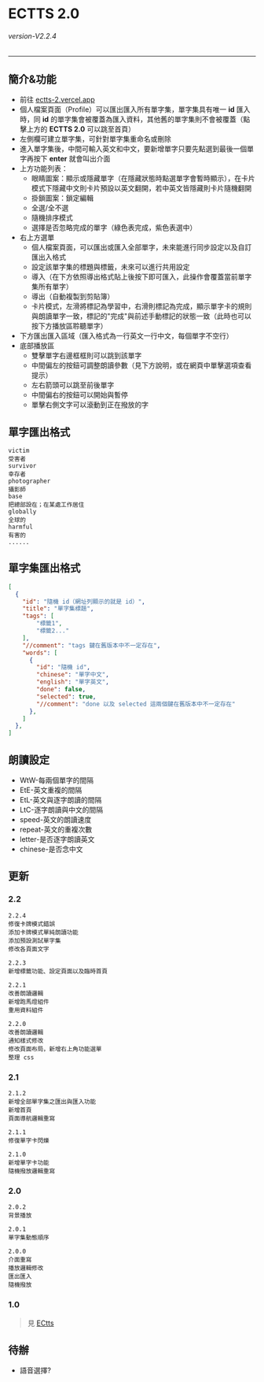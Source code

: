 # ECTTS 2.0
###### *version-V2.2.4* 
---
## 簡介&功能
- 前往 [ectts-2.vercel.app](https：//ectts-2.vercel.app/)
- 個人檔案頁面（Profile）可以匯出匯入所有單字集，單字集具有唯一 **id** 匯入時，同 **id** 的單字集會被覆蓋為匯入資料，其他舊的單字集則不會被覆蓋（點擊上方的 **ECTTS 2.0** 可以跳至首頁）
- 左側欄可建立單字集，可針對單字集重命名或刪除
- 進入單字集後，中間可輸入英文和中文，要新增單字只要先點選到最後一個單字再按下 **enter** 就會叫出介面
- 上方功能列表：
  - 眼睛圖案：顯示或隱藏單字（在隱藏狀態時點選單字會暫時顯示），在卡片模式下隱藏中文則卡片預設以英文翻開，若中英文皆隱藏則卡片隨機翻開
  - 掛鎖圖案：鎖定編輯
  - 全選/全不選
  - 隨機排序模式
  - 選擇是否忽略完成的單字（綠色表完成，紫色表選中）
- 右上方選單
  - 個人檔案頁面，可以匯出或匯入全部單字，未來能進行同步設定以及自訂匯出入格式
  - 設定該單字集的標題與標籤，未來可以進行共用設定
  - 導入（在下方依照導出格式貼上後按下即可匯入，此操作會覆蓋當前單字集所有單字）
  - 導出（自動複製到剪貼簿）
  - 卡片模式，左滑將標記為學習中，右滑則標記為完成，顯示單字卡的規則與朗讀單字一致，標記的"完成"與前述手動標記的狀態一致（此時也可以按下方播放區聆聽單字）
- 下方匯出匯入區域（匯入格式為一行英文一行中文，每個單字不空行）
- 底部播放區
  - 雙擊單字右邊框框則可以跳到該單字
  - 中間偏左的按鈕可調整朗讀參數（見下方說明，或在網頁中單擊選項查看提示） 
  - 左右箭頭可以跳至前後單字
  - 中間偏右的按鈕可以開始與暫停
  - 單擊右側文字可以滾動到正在撥放的字
 
## 單字匯出格式
```
victim 
受害者
survivor 
幸存者
photographer
攝影師
base
把總部設在；在某處工作居住
globally 
全球的
harmful 
有害的
......
```

## 單字集匯出格式
``` JSON
[
  {
    "id": "隨機 id（網址列顯示的就是 id）",
    "title": "單字集標題",
    "tags": [
        "標籤1",
        "標籤2..."
    ],
    "//comment": "tags 鍵在舊版本中不一定存在",
    "words": [
      {
        "id": "隨機 id",
        "chinese": "單字中文",
        "english": "單字英文",
        "done": false,
        "selected": true,
        "//comment": "done 以及 selected 這兩個鍵在舊版本中不一定存在"
      },
    ]
  },
]
```

## 朗讀設定
- WtW-每兩個單字的間隔
- EtE-英文重複的間隔
- EtL-英文與逐字朗讀的間隔
- LtC-逐字朗讀與中文的間隔
- speed-英文的朗讀速度
- repeat-英文的重複次數
- letter-是否逐字朗讀英文
- chinese-是否念中文

## 更新

### 2.2
```
2.2.4
修復卡牌模式錯誤
添加卡牌模式單純朗讀功能
添加預設測試單字集
修改各頁面文字

2.2.3
新增標籤功能、設定頁面以及臨時首頁

2.2.1
改善朗讀邏輯
新增跑馬燈組件
重用資料組件

2.2.0
改善朗讀邏輯
通知樣式修改
修改頁面布局，新增右上角功能選單
整理 css

```

### 2.1
```
2.1.2
新增全部單字集之匯出與匯入功能
新增首頁
頁面導航邏輯重寫

2.1.1
修復單字卡閃爍

2.1.0
新增單字卡功能
隨機撥放邏輯重寫
```

### 2.0
```
2.0.2
背景播放

2.0.1
單字集動態順序

2.0.0
介面重寫
播放邏輯修改
匯出匯入
隨機撥放
```

### 1.0
> 見 [ECtts](https：//github.com/jx06T/ECtts)

## 待辦
- 語音選擇?
